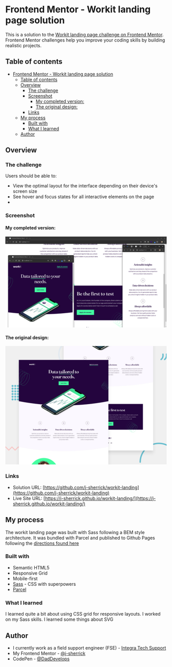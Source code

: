 # Frontend Mentor - Workit landing page solution

This is a solution to the [Workit landing page challenge on Frontend Mentor](https://www.frontendmentor.io/challenges/workit-landing-page-2fYnyle5lu). Frontend Mentor challenges help you improve your coding skills by building realistic projects.

## Table of contents

- [Frontend Mentor - Workit landing page solution](#frontend-mentor---workit-landing-page-solution)
  - [Table of contents](#table-of-contents)
  - [Overview](#overview)
    - [The challenge](#the-challenge)
    - [Screenshot](#screenshot)
      - [My completed version:](#my-completed-version)
      - [The original design:](#the-original-design)
    - [Links](#links)
  - [My process](#my-process)
    - [Built with](#built-with)
    - [What I learned](#what-i-learned)
  - [Author](#author)

## Overview

### The challenge

Users should be able to:

- View the optimal layout for the interface depending on their device's screen size
- See hover and focus states for all interactive elements on the page
-

### Screenshot

#### My completed version:

![Screenshot of the workit landing page shown at different screen sizes and orientations.](/public/assets/images/screenshot01.png)

#### The original design:

![Screenshot of ideal workit landing page from FrontendMentor.io](/public/assets/images/preview.jpg)

### Links

- Solution URL: [https://github.com/j-sherrick/workit-landing](https://github.com/j-sherrick/workit-landing)
- Live Site URL: [https://j-sherrick.github.io/workit-landing/](https://j-sherrick.github.io/workit-landing/)

## My process

The workit landing page was built with Sass following a BEM style architecture. It was bundled with Parcel and published to Github Pages following the [directions found here](https://gist.github.com/OleksiyRudenko/7e94aa2d18927e0c5e65b2b5a1c0e375)

### Built with

- Semantic HTML5
- Responsive Grid
- Mobile-first
- [Sass](https://sass-lang.com/) - CSS with superpowers
- [Parcel](https://parceljs.org/)

### What I learned

I learned quite a bit about using CSS grid for responsive layouts. I worked on my Sass skills. I learned some things about SVG

## Author

- I currently work as a field support engineer (FSE) - [Integra Tech Support](https://www.integratechsupport.com)
- My Frontend Mentor - [@j-sherrick](https://www.frontendmentor.io/profile/j-sherrick)
- CodePen - [@DadDevelops](https://codepen.io/DadDevelops)
